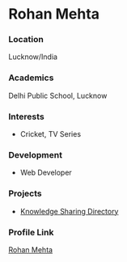 # Rohan Mehta

### Location

Lucknow/India

### Academics

Delhi Public School, Lucknow

### Interests

- Cricket, TV Series

### Development

- Web Developer

### Projects

- [Knowledge Sharing Directory](https://github.com/rhnmht30/ksd-react)

### Profile Link

[Rohan Mehta](https://github.com/rhnmht30)
